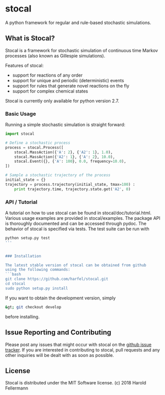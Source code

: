 # stocal

A python framework for regular and rule-based stochastic simulations.


## What is Stocal?

Stocal is a framework for stochastic simulation of continuous
time Markov processes (also known as Gillespie simulations). 

Features of stocal:
* support for reactions of any order
* support for unique and periodic (deterministic) events
* support for rules that generate novel reactions on the fly
* support for complex chemical states

Stocal is currently only available for python version 2.7.


### Basic Usage

Running a simple stochastic simulation is straight forward:
```python
import stocal

# Define a stochastic process
process = stocal.Process([
	stocal.MassAction({'A': 2}, {'A2': 1}, 1.0),
	stocal.MassAction({'A2': 1}, {'A': 2}, 10.0),
	stocal.Event({}, {'A': 100}, 0.0, frequency=10.0),
])

# Sample a stochastic trajectory of the process
initial_state = {}
trajectory = process.trajectory(initial_state, tmax=100) :
	print trajectory.time, trajectory.state.get('A2', 0)
```


### API / Tutorial

A tutorial on how to use stocal can be found in stocal/doc/tutorial.html.
Various usage examples are provided in stocal/examples.
The package API is thoroughly documented and can be accessed through
pydoc. The behavior of stocal is specified via tests. The test suite
can be run with
```bash
python setup.py test
'''


### Installation

The latest stable version of stocal can be obtained from github
using the following commands:
```bash
git clone https://github.com/harfel/stocal.git
cd stocal
sudo python setup.py install
```
If you want to obtain the development version, simply
```bash
&gt; git checkout develop
```
before installing.


## Issue Reporting and Contributing

Please post any issues that might occur with stocal on the
<a href="https://github.com/harfel/stocal/issues">github issue
tracker</a>.
If you are interested in contributing to stocal, pull requests
and any other inquiries will be dealt with as soon as possible.


## License

Stocal is distributed under the MIT Software license.
(c) 2018 Harold Fellermann
